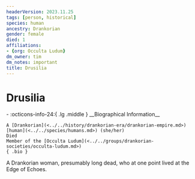 ```yaml
---
headerVersion: 2023.11.25
tags: [person, historical]
species: human
ancestry: Drankorian
gender: female
died: 1
affiliations:
- {org: Occulta Ludum}
dm_owner: tim
dm_notes: important
title: Drusilia
---
```

# Drusilia
<div class="grid cards ext-narrow-margin ext-one-column" markdown>
- :octicons-info-24:{ .lg .middle } __Biographical Information__

    A [Drankorian](<../../history/drankorian-era/drankorian-empire.md>) [human](<../../species/humans.md>) (she/her)  
    Died  
    Member of the [Occulta Ludum](<../../groups/drankorian-societies/occulta-ludum.md>)  
    { .bio }

</div>


 

A Drankorian woman, presumably long dead, who at one point lived at the Edge of Echoes.